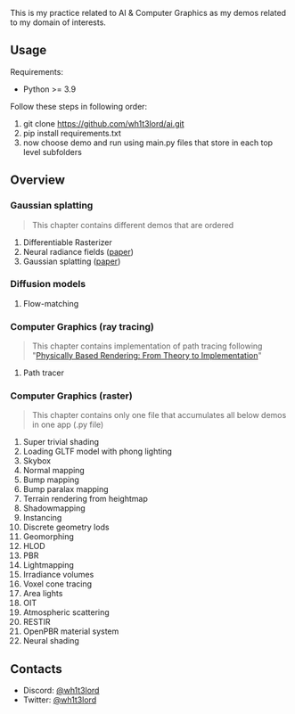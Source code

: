 This is my practice related to AI & Computer Graphics as my demos related to my domain of interests. 

## Usage

Requirements:
- Python >= 3.9

Follow these steps in following order:

1) git clone https://github.com/wh1t3lord/ai.git
2) pip install requirements.txt
3) now choose demo and run using main.py files that store in each top level subfolders

## Overview

### Gaussian splatting
> This chapter contains different demos that are ordered 
1) Differentiable Rasterizer
2) Neural radiance fields ([paper](https://www.ecva.net/papers/eccv_2020/papers_ECCV/papers/123460392.pdf))
3) Gaussian splatting ([paper](https://arxiv.org/abs/2308.04079))

### Diffusion models
1) Flow-matching

### Computer Graphics (ray tracing)
> This chapter contains implementation of path tracing following "[Physically Based Rendering: From Theory to Implementation](pbrt.org)"
1) Path tracer

### Computer Graphics (raster)
> This chapter contains only one file that accumulates all below demos in one app (.py file)

1) Super trivial shading
2) Loading GLTF model with phong lighting
3) Skybox
4) Normal mapping
5) Bump mapping
6) Bump paralax mapping
7) Terrain rendering from heightmap
8) Shadowmapping
9) Instancing
10) Discrete geometry lods
11) Geomorphing
12) HLOD
13) PBR
14) Lightmapping
15) Irradiance volumes
16) Voxel cone tracing
17) Area lights
18) OIT
19) Atmospheric scattering
20) RESTIR
21) OpenPBR material system
22) Neural shading

## Contacts

- Discord: [@wh1t3lord](https://discord.gg/h89dyGQFnN)
- Twitter: [@wh1t3lord](https://twitter.com/wh1t3lord)